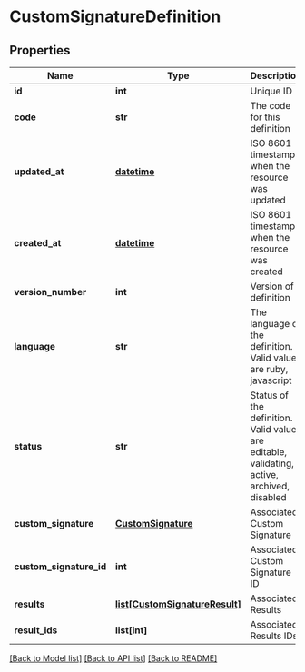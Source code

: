 # CustomSignatureDefinition

## Properties
Name | Type | Description | Notes
------------ | ------------- | ------------- | -------------
**id** | **int** | Unique ID | [optional] 
**code** | **str** | The code for this definition | [optional] 
**updated_at** | [**datetime**](DateTime.md) | ISO 8601 timestamp when the resource was updated | [optional] 
**created_at** | [**datetime**](DateTime.md) | ISO 8601 timestamp when the resource was created | [optional] 
**version_number** | **int** | Version of definition | [optional] 
**language** | **str** | The language of the definition. Valid values are ruby, javascript | [optional] 
**status** | **str** | Status of the definition. Valid values are editable, validating, active, archived, disabled | [optional] 
**custom_signature** | [**CustomSignature**](CustomSignature.md) | Associated Custom Signature | [optional] 
**custom_signature_id** | **int** | Associated Custom Signature ID | [optional] 
**results** | [**list[CustomSignatureResult]**](CustomSignatureResult.md) | Associated Results | [optional] 
**result_ids** | **list[int]** | Associated Results IDs | [optional] 

[[Back to Model list]](../README.md#documentation-for-models) [[Back to API list]](../README.md#documentation-for-api-endpoints) [[Back to README]](../README.md)


